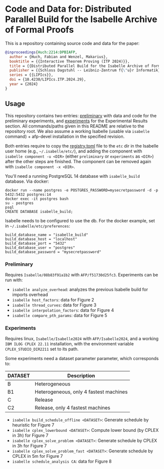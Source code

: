 # Code and Data for: Distributed Parallel Build for the Isabelle Archive of Formal Proofs

This is a repository containing source code and data for the paper:

```bibtex
@inproceedings{Huch:2214:DPBIAFP,
  author = {Huch, Fabian and Wenzel, Makarius},
  booktitle = {{Interactive Theorem Proving (ITP 2024)}},
  title = {{Distributed Parallel Build for the Isabelle Archive of Formal Proofs}},
  publisher = {{Schloss Dagstuhl -- Leibniz-Zentrum f{\"u}r Informatik}},
  series = {{LIPIcs}},
  doi = {10.4230/LIPIcs.ITP.2024.29},
  year = {2024}
}
```

## Usage

This repository contains two entries: [preliminary](preliminary) with data and code for the
preliminary experiments, and [experiments](experiments) for the Experimental Results section.
All commands/paths given in this README are relative to the repository root. We also assume a
working Isabelle (usable via `isabelle` command) + afp-devel installation in the specified revision.

Both entries require to copy the [registry.toml](registry.toml) file to the `etc` dir in the
Isabelle user home (e.g., `~/.isabelle/etc/`), and adding the component with
`isabelle component -u <DIR>` (either `preliminary` or `experiments` as `<DIR>`) after the other
steps are finished. The component can be removed again with `isabelle component -x <DIR>`.

You'll need a running PostgreSQL 14 database with `isabelle_build` database.
Via docker:
```shell
docker run --name postgres -e POSTGRES_PASSWORD=mysecretpassword -d -p 5432:5432 postgres:14
docker exec -it postgres bash
su - postgres
psql
CREATE DATABASE isabelle_build;
```
Isabelle needs to be configured to use the db. For the docker example, set in `~/.isabelle/etc/preferences`:
```
build_database_name = "isabelle_build"
build_database_host = "localhost"
build_database_port = "5432"
build_database_user = "postgres"
build_database_password = "mysecretpassword"
```

### Preliminary

Requires `Isabelle/08b83f91a1b2` with `AFP/f51730d25fc3`. Experiments can be run with:

- `isabelle analyze_overhead`: analyzes the previous Isabelle build for imports overhead
- `isabelle host_factors`: data for Figure 2
- `isabelle thread_curves`: data for Figure 3
- `isabelle interpolation_factors`: data for Figure 4
- `isabelle compare_pth_params`: data for Figure 5

### Experiments

Requires linux, `Isabelle/Isabelle2024` with `AFP/Isabelle2024`, and a
working `IBM ILOG CPLEX 22.11` installation, with the environment variable `CPLEX_STUDIO_DIR2211`
set to its path.

Some experiments need a dataset parameter parameter, which corresponds to:

| DATASET | Description                            |
|---------|----------------------------------------|
| B       | Heterogeneous                          |
| B1      | Heterogeneous, only 4 fastest machines |
| C       | Release                                |
| C2      | Release, only 4 fastest machines       |

- `isabelle build_schedule_offline <DATASET>`: Generate schedule by heuristic for Figure 7
- `isabelle cplex_lowerbound <DATASET>`: Compute lower bound (by CPLEX in 3h) for Figure 7
- `isabelle cplex_solve_problem <DATASET>`: Generate schedule by CPLEX in 3h for Figure 7
- `isabelle cplex_solve_problem_fast <DATASET>`: Generate schedule by CPLEX in 5m for Figure 7
- `isabelle schedule_analysis CA`: data for Figure 8

